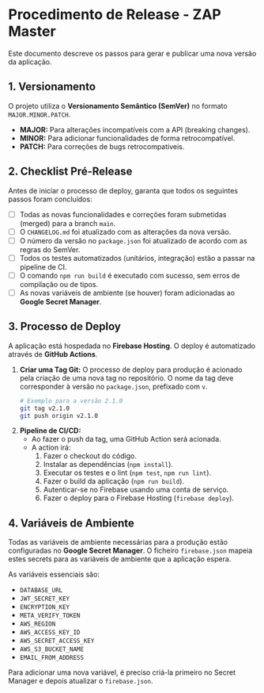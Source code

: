 # Procedimento de Release - ZAP Master

Este documento descreve os passos para gerar e publicar uma nova versão da aplicação.

## 1. Versionamento

O projeto utiliza o **Versionamento Semântico (SemVer)** no formato `MAJOR.MINOR.PATCH`.

- **MAJOR:** Para alterações incompatíveis com a API (breaking changes).
- **MINOR:** Para adicionar funcionalidades de forma retrocompatível.
- **PATCH:** Para correções de bugs retrocompatíveis.

## 2. Checklist Pré-Release

Antes de iniciar o processo de deploy, garanta que todos os seguintes passos foram concluídos:

- [ ] Todas as novas funcionalidades e correções foram submetidas (merged) para a branch `main`.
- [ ] O `CHANGELOG.md` foi atualizado com as alterações da nova versão.
- [ ] O número da versão no `package.json` foi atualizado de acordo com as regras do SemVer.
- [ ] Todos os testes automatizados (unitários, integração) estão a passar na pipeline de CI.
- [ ] O comando `npm run build` é executado com sucesso, sem erros de compilação ou de tipos.
- [ ] As novas variáveis de ambiente (se houver) foram adicionadas ao **Google Secret Manager**.

## 3. Processo de Deploy

A aplicação está hospedada no **Firebase Hosting**. O deploy é automatizado através de **GitHub Actions**.

1.  **Criar uma Tag Git:**
    O processo de deploy para produção é acionado pela criação de uma nova tag no repositório. O nome da tag deve corresponder à versão no `package.json`, prefixado com `v`.
    ```bash
    # Exemplo para a versão 2.1.0
    git tag v2.1.0
    git push origin v2.1.0
    ```
2.  **Pipeline de CI/CD:**
    - Ao fazer o push da tag, uma GitHub Action será acionada.
    - A action irá:
      1. Fazer o checkout do código.
      2. Instalar as dependências (`npm install`).
      3. Executar os testes e o lint (`npm test`, `npm run lint`).
      4. Fazer o build da aplicação (`npm run build`).
      5. Autenticar-se no Firebase usando uma conta de serviço.
      6. Fazer o deploy para o Firebase Hosting (`firebase deploy`).

## 4. Variáveis de Ambiente

Todas as variáveis de ambiente necessárias para a produção estão configuradas no **Google Secret Manager**. O ficheiro `firebase.json` mapeia estes secrets para as variáveis de ambiente que a aplicação espera.

As variáveis essenciais são:
- `DATABASE_URL`
- `JWT_SECRET_KEY`
- `ENCRYPTION_KEY`
- `META_VERIFY_TOKEN`
- `AWS_REGION`
- `AWS_ACCESS_KEY_ID`
- `AWS_SECRET_ACCESS_KEY`
- `AWS_S3_BUCKET_NAME`
- `EMAIL_FROM_ADDRESS`

Para adicionar uma nova variável, é preciso criá-la primeiro no Secret Manager e depois atualizar o `firebase.json`.
